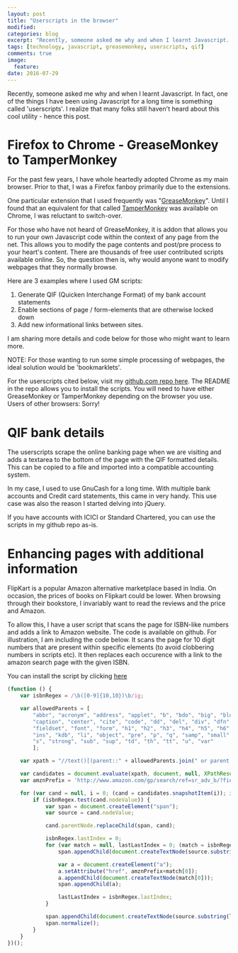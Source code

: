 ```yaml
---
layout: post
title: "Userscripts in the browser"
modified:
categories: blog
excerpt: "Recently, someone asked me why and when I learnt Javascript. This post explains how learnt about UserScripts"
tags: [technology, javascript, greasemonkey, userscripts, qif]
comments: true
image:
  feature:
date: 2016-07-29
---
```


Recently, someone asked me why and when I learnt Javascript. In fact, one of the things I have been using Javascript for a long time is something called 'userscripts'. I realize that many folks still haven't heard about this cool utility - hence this post.

# Firefox to Chrome - GreaseMonkey to TamperMonkey

For the past few years, I have whole heartedly adopted Chrome as my main browser. Prior to that, I was a Firefox fanboy primarily due to the extensions.

One particular extension that I used frequently was "[GreaseMonkey](https://addons.mozilla.org/en-US/firefox/addon/greasemonkey/)". Until I found that an equivalent for that called [TamperMonkey](http://tampermonkey.net/) was available on Chrome, I was reluctant to switch-over.

For those who have not heard of GreaseMonkey, it is addon that allows you to run your own Javascript code within the context of any page from the net. This allows you to modify the page contents and post/pre process to your heart's content. There are thousands of free user contributed scripts available online. So, the question then is, why would anyone want to modify webpages that they normally browse.

Here are 3 examples where I used GM scripts:

1. Generate QIF (Quicken Interchange Format) of my bank account statements
1. Enable sections of page / form-elements that are otherwise locked down
1. Add new informational links between sites.

I am sharing more details and code below for those who might want to learn more.

NOTE: For those wanting to run some simple processing of webpages, the ideal solution would be 'bookmarklets'.

For the userscripts cited below, visit my [github.com repo here](https://github.com/p2c2e/tampermonkey-scripts). The README in the repo allows you to install the scripts. You will need to have either GreaseMonkey or TamperMonkey depending on the browser you use. Users of other browsers: Sorry!

# QIF bank details

The userscripts scrape the online banking page when we are visiting and adds a textarea to the bottom of the page with the QIF formatted details. This can be copied to a file and imported into a compatible accounting system.

In my case, I used to use GnuCash for a long time. With multiple bank accounts and Credit card statements, this came in very handy. This use case was also the reason I started delving into jQuery.

If you have accounts with ICICI or Standard Chartered, you can use the scripts in my github repo as-is.

# Enhancing pages with additional information

FlipKart is a popular Amazon alternative marketplace based in India. On occasion, the prices of books on Flipkart could be lower. When browsing through their bookstore, I invariably want to read the reviews and the price and Amazon.

To allow this, I have a user script that scans the page for ISBN-like numbers and adds a link to Amazon website.
The code is available on github. For illustration, I am including the code below. It scans the page for 10 digit numbers that are present within specific elements (to avoid clobbering numbers in scripts etc). It then replaces each occurence with a link to the amazon search page with the given ISBN.

You can install the script by clicking [here](https://github.com/p2c2e/tampermonkey-scripts/raw/master/LinkISBN.user.js)

~~~ javascript
(function () {
    var isbnRegex = /\b([0-9]{10,10})\b/ig;

    var allowedParents = [
        "abbr", "acronym", "address", "applet", "b", "bdo", "big", "blockquote", "body",
        "caption", "center", "cite", "code", "dd", "del", "div", "dfn", "dt", "em",
        "fieldset", "font", "form", "h1", "h2", "h3", "h4", "h5", "h6", "i", "iframe",
        "ins", "kdb", "li", "object", "pre", "p", "q", "samp", "small", "span", "strike",
        "s", "strong", "sub", "sup", "td", "th", "tt", "u", "var"
        ];

    var xpath = "//text()[(parent::" + allowedParents.join(" or parent::") + ")]";

    var candidates = document.evaluate(xpath, document, null, XPathResult.UNORDERED_NODE_SNAPSHOT_TYPE, null);
    var amznPrefix = 'http://www.amazon.com/gp/search/ref=sr_adv_b/?field-isbn=';

    for (var cand = null, i = 0; (cand = candidates.snapshotItem(i)); i++) {
        if (isbnRegex.test(cand.nodeValue)) {
            var span = document.createElement("span");
            var source = cand.nodeValue;

            cand.parentNode.replaceChild(span, cand);

            isbnRegex.lastIndex = 0;
            for (var match = null, lastLastIndex = 0; (match = isbnRegex.exec(source)); ) {
                span.appendChild(document.createTextNode(source.substring(lastLastIndex, match.index)));

                var a = document.createElement("a");
                a.setAttribute("href", amznPrefix+match[0]);
                a.appendChild(document.createTextNode(match[0]));
                span.appendChild(a);

                lastLastIndex = isbnRegex.lastIndex;
            }

            span.appendChild(document.createTextNode(source.substring(lastLastIndex)));
            span.normalize();
        }
    }
})();
~~~
